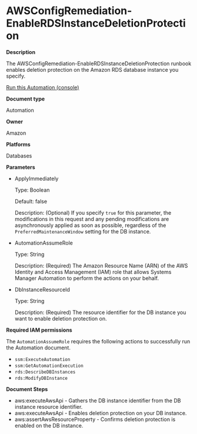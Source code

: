 # AWSConfigRemediation\-EnableRDSInstanceDeletionProtection<a name="automation-aws-enable-rds-instance-deletion-protection"></a>

**Description**

The AWSConfigRemediation\-EnableRDSInstanceDeletionProtection runbook enables deletion protection on the Amazon RDS database instance you specify\.

[Run this Automation \(console\)](https://console.aws.amazon.com/systems-manager/automation/execute/AWSConfigRemediation-EnableRDSInstanceDeletionProtection)

**Document type**

Automation

**Owner**

Amazon

**Platforms**

Databases

**Parameters**
+ ApplyImmediately

  Type: Boolean

  Default: false

  Description: \(Optional\) If you specify `true` for this parameter, the modifications in this request and any pending modifications are asynchronously applied as soon as possible, regardless of the `PreferredMaintenanceWindow` setting for the DB instance\.
+ AutomationAssumeRole

  Type: String

  Description: \(Required\) The Amazon Resource Name \(ARN\) of the AWS Identity and Access Management \(IAM\) role that allows Systems Manager Automation to perform the actions on your behalf\.
+ DbInstanceResourceId

  Type: String

  Description: \(Required\) The resource identifier for the DB instance you want to enable deletion protection on\.

**Required IAM permissions**

The `AutomationAssumeRole` requires the following actions to successfully run the Automation document\.
+ `ssm:ExecuteAutomation`
+ `ssm:GetAutomationExecution`
+ `rds:DescribeDBInstances`
+ `rds:ModifyDBInstance`

**Document Steps**
+ aws:executeAwsApi \- Gathers the DB instance identifier from the DB instance resource identifier\.
+ aws:executeAwsApi \- Enables deletion protection on your DB instance\.
+ aws:assertAwsResourceProperty \- Confirms deletion protection is enabled on the DB instance\.